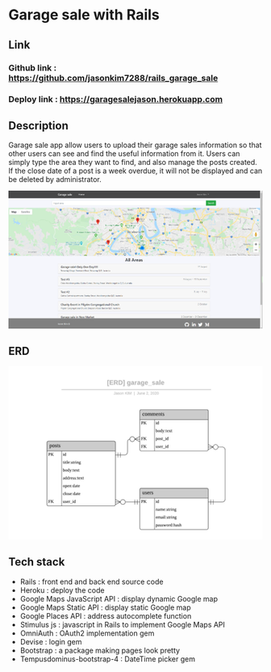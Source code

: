 # Garage sale with Rails

## Link
### Github link : https://github.com/jasonkim7288/rails_garage_sale
### Deploy link : https://garagesalejason.herokuapp.com

## Description
Garage sale app allow users to upload their garage sales information so that other users can see and find the useful information from it. Users can simply type the area they want to find, and also manage the posts created. If the close date of a post is a week overdue, it will not be displayed and can be deleted by administrator.

![Image of Garage sale](docs/screen_capture_main_page.png)

## ERD
![Image of ERD](docs/[ERD]garage_sale.png)


## Tech stack
- Rails : front end and back end source code
- Heroku : deploy the code
- Google Maps JavaScript API : display dynamic Google map
- Google Maps Static API : display static Google map
- Google Places API : address autocomplete function
- Stimulus js : javascript in Rails to implement Google Maps API
- OmniAuth : OAuth2 implementation gem
- Devise : login gem
- Bootstrap : a package making pages look pretty
- Tempusdominus-bootstrap-4 : DateTime picker gem
